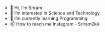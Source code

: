 - 👋 Hi, I’m Sriram
- 👀 I’m interested in Science and Technology
- 🌱 I’m currently learning Programming
- 📫 How to reach me Instagram - Sriram2k4


